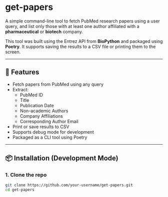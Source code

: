 # get-papers

A simple command-line tool to fetch PubMed research papers using a user query, and list only those with at least one author affiliated with a **pharmaceutical** or **biotech** company.

This tool was built using the Entrez API from **BioPython** and packaged using **Poetry**. It supports saving the results to a CSV file or printing them to the screen.

---

## 🚀 Features

- Fetch papers from PubMed using any query
- Extract:
  - PubMed ID
  - Title
  - Publication Date
  - Non-academic Authors
  - Company Affiliations
  - Corresponding Author Email
- Print or save results to CSV
- Supports debug mode for development
- Packaged as a CLI tool using Poetry

---

## 📦 Installation (Development Mode)

### 1. Clone the repo

```bash
git clone https://github.com/your-username/get-papers.git
cd get-papers
